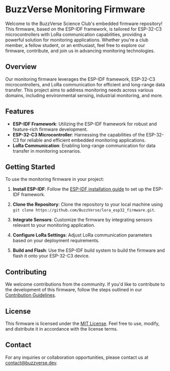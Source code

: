 # BuzzVerse Monitoring Firmware

Welcome to the BuzzVerse Science Club's embedded firmware repository! This firmware, based on the ESP-IDF framework, is tailored for ESP-32-C3 microcontrollers with LoRa communication capabilities, providing a powerful solution for monitoring applications. Whether you're a club member, a fellow student, or an enthusiast, feel free to explore our firmware, contribute, and join us in advancing monitoring technologies.

## Overview

Our monitoring firmware leverages the ESP-IDF framework, ESP-32-C3 microcontrollers, and LoRa communication for efficient and long-range data transfer. This project aims to address monitoring needs across various domains, including environmental sensing, industrial monitoring, and more.

## Features

- **ESP-IDF Framework**: Utilizing the ESP-IDF framework for robust and feature-rich firmware development.
- **ESP-32-C3 Microcontroller**: Harnessing the capabilities of the ESP-32-C3 for reliable and efficient embedded monitoring applications.
- **LoRa Communication**: Enabling long-range communication for data transfer in monitoring scenarios.

## Getting Started

To use the monitoring firmware in your project:

1. **Install ESP-IDF**: Follow the [ESP-IDF installation guide](https://docs.espressif.com/projects/esp-idf/en/latest/esp32/get-started/index.html) to set up the ESP-IDF framework.

2. **Clone the Repository**: Clone the repository to your local machine using `git clone https://github.com/BuzzVerse/lora_esp32_firmware.git`.

3. **Integrate Sensors**: Customize the firmware by integrating sensors relevant to your monitoring application.

4. **Configure LoRa Settings**: Adjust LoRa communication parameters based on your deployment requirements.

5. **Build and Flash**: Use the ESP-IDF build system to build the firmware and flash it onto your ESP-32-C3 device.

## Contributing

We welcome contributions from the community. If you'd like to contribute to the development of this firmware, follow the steps outlined in our [Contribution Guidelines](CONTRIBUTING.md).

## License

This firmware is licensed under the [MIT License](LICENSE). Feel free to use, modify, and distribute it in accordance with the license terms.

## Contact

For any inquiries or collaboration opportunities, please contact us at [contact@buzzverse.dev](mailto:contact@buzzverse.dev).
